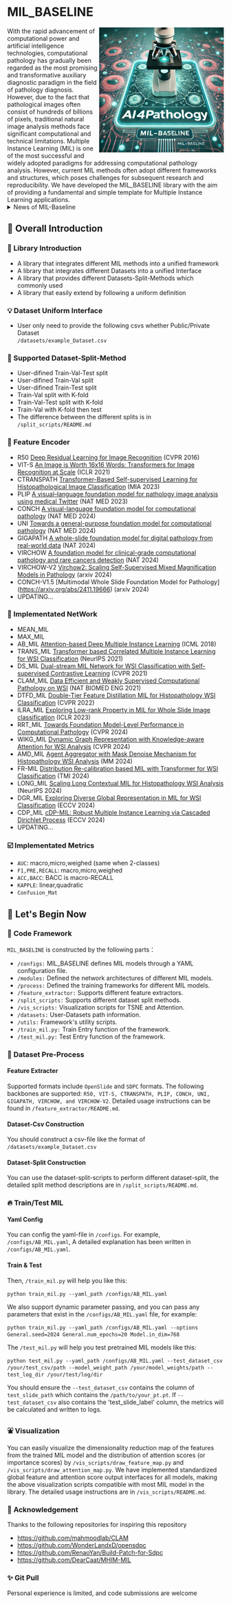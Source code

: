 # MIL_BASELINE 
<img src="https://github.com/lingxitong/MIL_BASELINE/blob/main/logo.png"  width="290px" align="right" />
With the rapid advancement of computational power and artificial intelligence technologies, computational pathology has gradually been regarded as the most promising and transformative auxiliary diagnostic paradigm in the field of pathology diagnosis. However, due to the fact that pathological images often consist of hundreds of billions of pixels, traditional natural image analysis methods face significant computational and technical limitations. Multiple Instance Learning (MIL) is one of the most successful and widely adopted paradigms for addressing computational pathology analysis. However, current MIL methods often adopt different frameworks and structures, which poses challenges for subsequent research and reproducibility. We have developed the MIL_BASELINE library with the aim of providing a fundamental and simple template for Multiple Instance Learning applications.


<details>
<summary>News of MIL-Baseline</summary>

**2025-1-10**
fix bug of MIL_BASELINE, update visualization tools, add new MIL methods, add new dataset split methods

**2024-11-24**
update `mil-finetuning` (gate_ab_mil,ab_mil) for rrt_mil

**2024-10-12**
fix bug of `Ctranspath` feature encoder
  
**2024-10-02**
add `FR_MIL` Implement

**2024-08-20**
fix bug of early-stop
  
**2024-07-27**
fix bug of plip-transforms
  
**2024-07-21**
fix bug of DTFD-MIL
fix bug of test_mil.py

**2024-07-20**
fix bug of all MIL-models expect DTFD-MIL
</details>
  
## :memo: **Overall Introduction**
### :bookmark: Library Introduction
* A library that integrates different MIL methods into a unified framework
* A library that integrates different Datasets into a unified Interface
* A library that provides different Datasets-Split-Methods which commonly used
* A library that easily extend by following a uniform definition

### :bulb: Dataset Uniform Interface
* User only need to provide the following csvs whether Public/Private Dataset<br/>
  `/datasets/example_Dataset.csv`
  
### :closed_umbrella: Supported Dataset-Split-Method
* User-difined Train-Val-Test split
* User-difined Train-Val split
* User-difined Train-Test split
* Train-Val split with K-fold
* Train-Val-Test split with K-fold
* Train-Val with K-fold then test
* The difference between the different splits is in   `/split_scripts/README.md`

### :triangular_ruler: Feature Encoder
* R50 [Deep Residual Learning for Image Recognition](https://openaccess.thecvf.com/content_cvpr_2016/html/He_Deep_Residual_Learning_CVPR_2016_paper.html) (CVPR 2016)
* VIT-S [An Image is Worth 16x16 Words: Transformers for Image Recognition at Scale](https://arxiv.org/pdf/2010.11929) (ICLR 2021)
* CTRANSPATH [Transformer-Based Self-supervised Learning for Histopathological Image Classification](https://link.springer.com/chapter/10.1007/978-3-030-87237-3_18) (MIA 2023)
* PLIP [A visual–language foundation model for pathology image analysis using medical Twitter](https://www.nature.com/articles/s41591-023-02504-3) (NAT MED 2023)
* CONCH [A visual-language foundation model for computational pathology](https://www.nature.com/articles/s41591-024-02856-4) (NAT MED 2024)
* UNI [Towards a general-purpose foundation model for computational pathology](https://www.nature.com/articles/s41591-024-02857-3) (NAT MED 2024)
* GIGAPATH [A whole-slide foundation model for digital pathology from real-world data](https://www.nature.com/articles/s41586-024-07441-w) (NAT 2024)
* VIRCHOW [A foundation model for clinical-grade computational pathology and rare cancers detection](https://www.nature.com/articles/s41591-024-03141-0) (NAT 2024)
* VIRCHOW-V2 [Virchow2: Scaling Self-Supervised Mixed Magnification Models in Pathology](https://arxiv.org/pdf/2408.00738) (arxiv 2024)
* CONCH-V1.5 [Multimodal Whole Slide Foundation Model for Pathology] (https://arxiv.org/abs/2411.19666) (arxiv 2024)
* UPDATING...

###  :gem: Implementated NetWork
* MEAN_MIL
* MAX_MIL
* AB_MIL [Attention-based Deep Multiple Instance Learning](https://arxiv.org/abs/1802.04712) (ICML 2018)
* TRANS_MIL [Transformer based Correlated Multiple Instance Learning for WSI Classification](https://arxiv.org/abs/2106.00908) (NeurIPS 2021)
* DS_MIL [Dual-stream MIL Network for WSI Classification with Self-supervised Contrastive Learning](https://arxiv.org/abs/2011.08939) (CVPR 2021)
* CLAM_MIL [Data Efficient and Weakly Supervised Computational Pathology on WSI](https://arxiv.org/abs/2004.09666) (NAT BIOMED ENG 2021)
* DTFD_MIL [Double-Tier Feature Distillation MIL for Histopathology WSI Classification](https://arxiv.org/abs/2203.12081) (CVPR 2022)
* ILRA_MIL [Exploring Low-rank Property in MIL for Whole Slide Image classification](https://openreview.net/pdf?id=01KmhBsEPFO) (ICLR 2023)
* RRT_MIL [Towards Foundation Model-Level Performance in Computational Pathology](https://arxiv.org/abs/2402.17228) (CVPR 2024)
* WIKG_MIL [Dynamic Graph Representation with Knowledge-aware Attention for WSI Analysis](https://arxiv.org/abs/2403.07719) (CVPR 2024)
* AMD_MIL [Agent Aggregator with Mask Denoise Mechanism for Histopathology WSI Analysis](https://dl.acm.org/doi/10.1145/3664647.3681425) (MM 2024)
* FR-MIL [Distribution Re-calibration based MIL with Transformer for WSI Classification](https://ieeexplore.ieee.org/abstract/document/10640165) (TMI 2024)
* LONG_MIL [Scaling Long Contextual MIL for Histopathology WSI Analysis](https://arxiv.org/abs/2311.12885) (NeurIPS 2024) 
* DGR_MIL [Exploring Diverse Global Representation in MIL for WSI Classification](https://arxiv.org/abs/2407.03575) (ECCV 2024) 
* CDP_MIL [cDP-MIL: Robust Multiple Instance Learning via Cascaded Dirichlet Process](https://arxiv.org/abs/2407.11448) (ECCV 2024) 
* UPDATING...

### ☑️  Implementated Metrics
* `AUC`: macro,micro,weighed (same when 2-classes)
* `F1,PRE,RECALL`: macro,micro,weighed
* `ACC,BACC`: BACC is macro-RECALL
* `KAPPLE`: linear,quadratic
* `Confusion_Mat`


## :orange_book: Let's Begin Now
### 🔨 **Code Framework**
`MIL_BASELINE` is constructed by the following parts：
- `/configs:` MIL_BASELINE defines MIL models through a YAML configuration file.
- `/modules:` Defined the network architectures of different MIL models.
- `/process:` Defined the training frameworks for different MIL models.
- `/feature_extractor:` Supports different feature extractors.
- `/split_scripts:` Supports different dataset split methods.
- `/vis_scripts:` Visualization scripts for TSNE and Attention.
- `/datasets:` User-Datasets path information.
- `/utils:` Framework's utility scripts.
- `/train_mil.py:` Train Entry function of the framework.
- `/test_mil.py:` Test Entry function of the framework.


### 📁 **Dataset Pre-Process**
#### **Feature Extracter**
Supported formats include `OpenSlide` and `SDPC` formats. The following backbones are supported: `R50, VIT-S, CTRANSPATH, PLIP, CONCH, UNI, GIGAPATH, VIRCHOW, and VIRCHOW-V2`. Detailed usage instructions can be found in `/feature_extractor/README.md`.

#### **Dataset-Csv Construction**
You should construct a csv-file like the format of `/datasets/example_Dataset.csv`

#### **Dataset-Split Construction**
You can use the dataset-split-scripts to perform different dataset-split, the detailed split method descriptions are in `/split_scripts/README.md`.


### :fire: **Train/Test MIL**
#### **Yaml Config**
You can config the yaml-file in `/configs`. For example, `/configs/AB_MIL.yaml`, A detailed explanation has been written in  `/configs/AB_MIL.yaml`. 
#### **Train & Test**
Then, `/train_mil.py` will help you like this:
``` shell
python train_mil.py --yaml_path /configs/AB_MIL.yaml 
```
We also support dynamic parameter passing, and you can pass any parameters that exist in the `/configs/AB_MIL.yaml` file, for example:
``` shell
python train_mil.py --yaml_path /configs/AB_MIL.yaml --options General.seed=2024 General.num_epochs=20 Model.in_dim=768
```
The `/test_mil.py` will help you test pretrained MIL models like this:
``` shell
python test_mil.py --yaml_path /configs/AB_MIL.yaml --test_dataset_csv /your/test_csv/path --model_weight_path /your/model_weights/path --test_log_dir /your/test/log/dir
```
You should ensure the `--test_dataset_csv` contains the column of `test_slide_path` which contains the `/path/to/your_pt.pt`. If `--test_dataset_csv` also contains the 'test_slide_label' column, the metrics will be calculated and written to logs.


### :fountain: **Visualization**
You can easily visualize the dimensionality reduction map of the features from the trained MIL model and the distribution of attention scores (or importance scores) by `/vis_scripts/draw_feature_map.py` and `/vis_scripts/draw_attention_map.py`. We have implemented standardized global feature and attention score output interfaces for all models, making the above visualization scripts compatible with most MIL model in the library. The detailed usage instructions are in `/vis_scripts/README.md`.


### :beers: **Acknowledgement**
Thanks to the following repositories for inspiring this repository
  - https://github.com/mahmoodlab/CLAM
  - https://github.com/WonderLandxD/opensdpc
  - https://github.com/RenaoYan/Build-Patch-for-Sdpc
  - https://github.com/DearCaat/MHIM-MIL

### :sparkles: **Git Pull**
Personal experience is limited, and code submissions are welcome 

